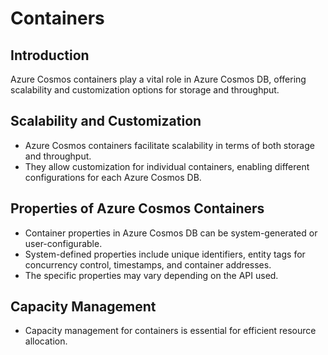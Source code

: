 # Containers

## Introduction

Azure Cosmos containers play a vital role in Azure Cosmos DB, offering scalability and customization options for storage and throughput.

## Scalability and Customization

- Azure Cosmos containers facilitate scalability in terms of both storage and throughput.
- They allow customization for individual containers, enabling different configurations for each Azure Cosmos DB.

## Properties of Azure Cosmos Containers

- Container properties in Azure Cosmos DB can be system-generated or user-configurable.
- System-defined properties include unique identifiers, entity tags for concurrency control, timestamps, and container addresses.
- The specific properties may vary depending on the API used.

## Capacity Management

- Capacity management for containers is essential for efficient resource allocation.
